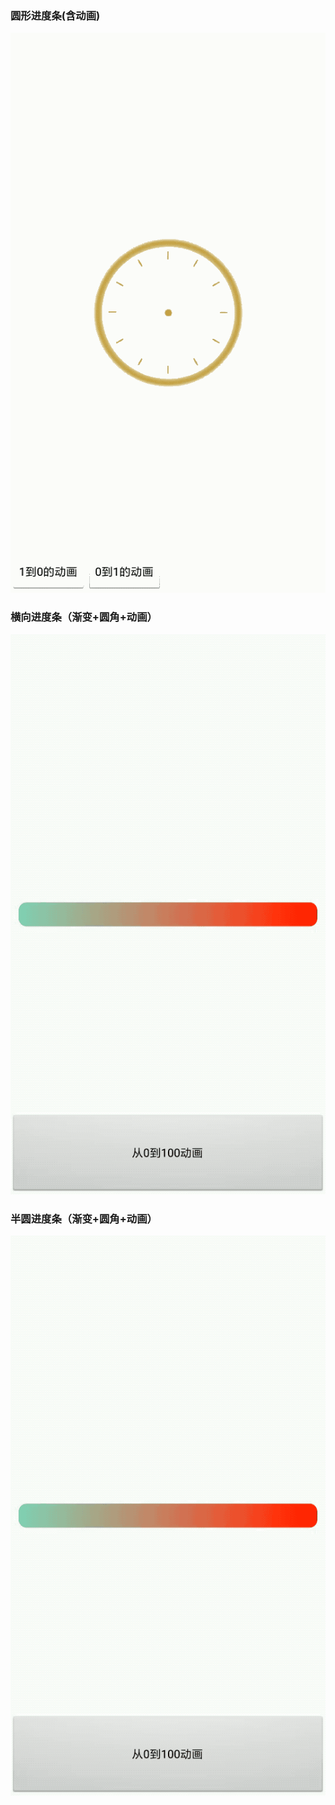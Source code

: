 
### 圆形进度条(含动画)
![Android_Widget_CircularProgress](./image/001.gif)
### 横向进度条（渐变+圆角+动画）
![Android_Widget_CircularProgress](./image/002.gif)
### 半圆进度条（渐变+圆角+动画）
![Android_Widget_CircularProgress](./image/002.gif)
